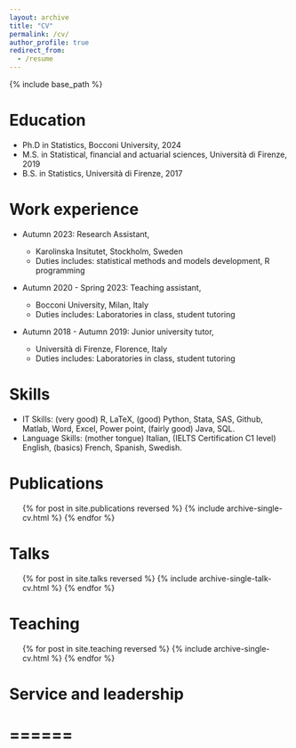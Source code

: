 ```yaml
---
layout: archive
title: "CV"
permalink: /cv/
author_profile: true 
redirect_from:
  - /resume
---
```


{% include base_path %}

Education
======
* Ph.D in Statistics, Bocconi University, 2024 
* M.S. in Statistical, financial and actuarial sciences, Università di Firenze, 2019
* B.S. in Statistics, Università di Firenze, 2017

Work experience
======

* Autumn 2023: Research Assistant,
  * Karolinska Insitutet, Stockholm, Sweden
  * Duties includes: statistical methods and models development, R programming

* Autumn 2020 - Spring 2023: Teaching assistant,
  * Bocconi University, Milan, Italy
  * Duties includes: Laboratories in class, student tutoring

* Autumn 2018 - Autumn 2019: Junior university tutor,
  * Università di Firenze, Florence, Italy
  * Duties includes: Laboratories in class, student tutoring
  
Skills
======
  * IT Skills: (very good) R, LaTeX, (good) Python, Stata, SAS, Github, Matlab, Word, Excel, Power point, (fairly good) Java, SQL.
  * Language Skills: (mother tongue) Italian, (IELTS Certification C1 level) English, (basics) French, Spanish, Swedish.

Publications
======
  <ul>{% for post in site.publications reversed %}
    {% include archive-single-cv.html %}
  {% endfor %}</ul>
  
Talks
======
  <ul>{% for post in site.talks reversed %}
    {% include archive-single-talk-cv.html  %}
  {% endfor %}</ul>
  
Teaching
======
  <ul>{% for post in site.teaching reversed %}
    {% include archive-single-cv.html %}
  {% endfor %}</ul>
  
# Service and leadership
# ======
